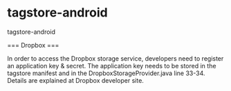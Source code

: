tagstore-android
================

tagstore-android


=== Dropbox ===

In order to access the Dropbox storage service, developers need
to register an application key & secret. The application key needs to be stored in the tagstore manifest and in the DropboxStorageProvider.java line 33-34. Details are explained at Dropbox developer site. 
